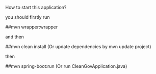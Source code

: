 How to start this application?

you should firstly run 

##mvn wrapper:wrapper

and then 

##mvn clean install (Or update dependencies by mvn update project)


then 

##mvn spring-boot:run (Or run CleanGovApplication.java)
